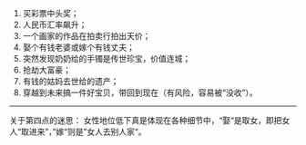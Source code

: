 1. 买彩票中头奖；
2. 人民币汇率飙升；
3. 一个画家的作品在拍卖行拍出天价；
4. 娶个有钱老婆或嫁个有钱丈夫；
5. 突然发现奶奶给的手镯是传世珍宝，价值连城；
6. 抢劫大富豪；
7. 有钱的姑妈去世给的遗产；
8. 穿越到未来搞一件好宝贝，带回到现在（有风险，容易被“没收”）。

---
关于第四点的迷思：
女性地位低下真是体现在各种细节中，“娶“是取女，即把女人“取进来”，”嫁“则是”女人去别人家“。